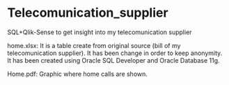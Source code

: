 # Telecomunication_supplier
SQL+Qlik-Sense to get insight into my telecomunication supplier


home.xlsx: It is a table create from original source (bill of my telecomunication supplier). It has been change in order to keep anonymity. It has been created using Oracle SQL Developer and Oracle Database 11g.

Home.pdf: Graphic where home calls are shown.
